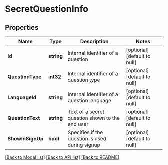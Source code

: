 # SecretQuestionInfo

## Properties
Name | Type | Description | Notes
------------ | ------------- | ------------- | -------------
**Id** | **string** | Internal identifier of a question | [optional] [default to null]
**QuestionType** | **int32** | Internal identifier of a question type | [optional] [default to null]
**LanguageId** | **string** | Internal identifier of a question language | [optional] [default to null]
**QuestionText** | **string** | Text of a secret question shown to the end user | [optional] [default to null]
**ShowInSignUp** | **bool** | Specifies if the question is used during signup | [optional] [default to null]

[[Back to Model list]](../README.md#documentation-for-models) [[Back to API list]](../README.md#documentation-for-api-endpoints) [[Back to README]](../README.md)



